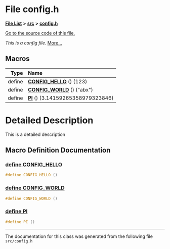 
# File config.h


[**File List**](files.md) **>** [**src**](dir_68267d1309a1af8e8297ef4c3efbcdba.md) **>** [**config.h**](config_8h.md)

[Go to the source code of this file.](config_8h_source.md)

_This is a config file._ [More...](#detailed-description)























## Macros

| Type | Name |
| ---: | :--- |
| define  | [**CONFIG\_HELLO**](config_8h.md#define-config-hello)  () (123)<br> |
| define  | [**CONFIG\_WORLD**](config_8h.md#define-config-world)  () ("abx")<br> |
| define  | [**PI**](config_8h.md#define-pi)  () (3.14159265358979323846)<br> |

# Detailed Description


This is a detailed description 


    
## Macro Definition Documentation



### <a href="#define-config-hello" id="define-config-hello">define CONFIG\_HELLO </a>


```cpp
#define CONFIG_HELLO () 
```



### <a href="#define-config-world" id="define-config-world">define CONFIG\_WORLD </a>


```cpp
#define CONFIG_WORLD () 
```



### <a href="#define-pi" id="define-pi">define PI </a>


```cpp
#define PI () 
```



------------------------------
The documentation for this class was generated from the following file `src/config.h`